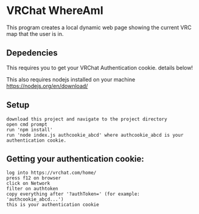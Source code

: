 # VRChat WhereAmI

This program creates a local dynamic web page showing the current VRC map that the user is in.

## Depedencies

This requires you to get your VRChat Authentication cookie. details below!

This also requires nodejs installed on your machine https://nodejs.org/en/download/

## Setup

```
download this project and navigate to the project directory
open cmd prompt
run 'npm install'
run 'node index.js authcookie_abcd' where authcookie_abcd is your authentication cookie. 
```

## Getting your authentication cookie:

```
log into https://vrchat.com/home/
press f12 on browser 
click on Network
filter on authtoken
copy everything after '?authToken=' (for example: 'authcookie_abcd...')
this is your authentication cookie
```
